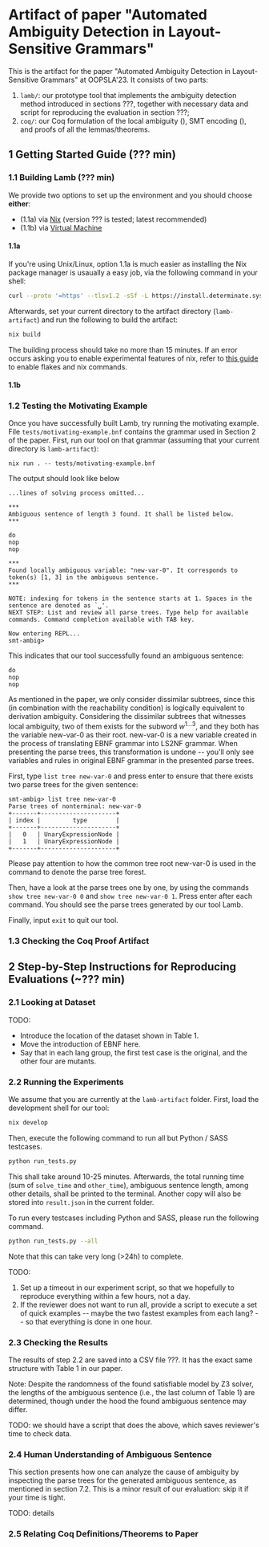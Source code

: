 # Artifact of paper "Automated Ambiguity Detection in Layout-Sensitive Grammars"

This is the artifact for the paper "Automated Ambiguity Detection in Layout-Sensitive Grammars" at OOPSLA'23.
It consists of two parts:
1. `lamb/`: our prototype tool that implements the ambiguity detection method introduced in sections ???, together with necessary data and script for reproducing the evaluation in section ???;
2. `coq/`: our Coq formulation of the local ambiguity (), SMT encoding (), and proofs of all the lemmas/theorems.

## 1 Getting Started Guide (??? min)

### 1.1 Building Lamb (??? min)

We provide two options to set up the environment and you should choose **either**:

- (1.1a) via [Nix]() (version ??? is tested; latest recommended)
- (1.1b) via [Virtual Machine](https://www.virtualbox.org)

#### 1.1a

If you're using Unix/Linux, option 1.1a is much easier as installing the Nix package manager is usaually a easy job, via the following command in your shell:

```bash
curl --proto '=https' --tlsv1.2 -sSf -L https://install.determinate.systems/nix | sh -s -- install
```

Afterwards, set your current directory to the artifact directory (`lamb-artifact`) and run the following to build the artifact:

```bash
nix build
```

The building process should take no more than 15 minutes. If an error occurs asking you to enable experimental features of nix, refer to [this guide](https://nixos.wiki/wiki/Flakes#Enable_flakes) to enable flakes and nix commands.

#### 1.1b

### 1.2 Testing the Motivating Example

Once you have successfully built Lamb, try running the motivating example. File `tests/motivating-example.bnf` contains the grammar used in Section 2 of the paper. First, run our tool on that grammar (assuming that your current directory is `lamb-artifact`):

```
nix run . -- tests/motivating-example.bnf
```

The output should look like below

```
...lines of solving process omitted...

***
Ambiguous sentence of length 3 found. It shall be listed below.
***

do
nop
nop

***
Found locally ambiguous variable: "new-var-0". It corresponds to token(s) [1, 3] in the ambiguous sentence.
***

NOTE: indexing for tokens in the sentence starts at 1. Spaces in the sentence are denoted as `␣'.
NEXT STEP: List and review all parse trees. Type help for available commands. Command completion available with TAB key.

Now entering REPL...
smt-ambig>
```

This indicates that our tool successfully found an ambiguous sentence:

```
do
nop
nop
```

As mentioned in the paper, we only consider dissimilar subtrees, since this (in combination with the reachability condition) is logically equivalent to derivation ambiguity. Considering the dissimilar subtrees that witnesses local ambiguity, two of them exists for the subword $w^{1\dots3}$, and they both has the variable $\text{new-var-0}$ as their root. $\text{new-var-0}$ is a new variable created in the process of translating EBNF grammar into LS2NF grammar. When presenting the parse trees, this transformation is undone -- you'll only see variables and rules in original EBNF grammar in the presented parse trees.

First, type `list tree new-var-0` and press enter to ensure that there exists two parse trees for the given sentence:

```
smt-ambig> list tree new-var-0
Parse trees of nonterminal: new-var-0
+-------+---------------------+
| index |         type        |
+-------+---------------------+
|   0   | UnaryExpressionNode |
|   1   | UnaryExpressionNode |
+-------+---------------------+
```

Please pay attention to how the common tree root $\text{new-var-0}$ is used in the command to denote the parse tree forest.

Then, have a look at the parse trees one by one, by using the commands `show tree new-var-0 0` and `show tree new-var-0 1`.  Press enter after each command. You should see the parse trees generated by our tool Lamb.

Finally, input `exit` to quit our tool.

### 1.3 Checking the Coq Proof Artifact

## 2 Step-by-Step Instructions for Reproducing Evaluations (~??? min)

### 2.1 Looking at Dataset

TODO:
- Introduce the location of the dataset shown in Table 1. 
- Move the introduction of EBNF here.
- Say that in each lang group, the first test case is the original, and the other four are mutants.

### 2.2 Running the Experiments

We assume that you are currently at the `lamb-artifact` folder. First, load the development shell for our tool:

```bash
nix develop
```

Then, execute the following command to run all but Python / SASS testcases.

```bash
python run_tests.py
```

This shall take around 10-25 minutes. Afterwards, the total running time (sum of `solve_time` and `other_time`), ambiguous sentence length, among other details, shall be printed to the terminal. Another copy will also be stored into `result.json` in the current folder.

To run every testcases including Python and SASS, please run the following command.

```bash
python run_tests.py --all
```

Note that this can take very long (>24h) to complete.

TODO:
1. Set up a timeout in our experiment script, so that we hopefully to reproduce everything within a few hours, not a day.
2. If the reviewer does not want to run all, provide a script to execute a set of quick examples -- maybe the two fastest examples from each lang? -- so that everything is done in one hour.

### 2.3 Checking the Results

The results of step 2.2 are saved into a CSV file ???. It has the exact same structure with Table 1 in our paper.

Note: Despite the randomness of the found satisfiable model by Z3 solver, the lengths of the ambiguous sentence (i.e., the last column of Table 1) are determined, though under the hood the found ambiguous sentence may differ.

TODO: we should have a script that does the above, which saves reviewer's time to check data.

### 2.4 Human Understanding of Ambiguous Sentence

This section presents how one can analyze the cause of ambiguity by inspecting the parse trees for the generated ambiguous sentence, as mentioned in section 7.2. This is a minor result of our evaluation: skip it if your time is tight.

TODO: details

### 2.5 Relating Coq Definitions/Theorems to Paper